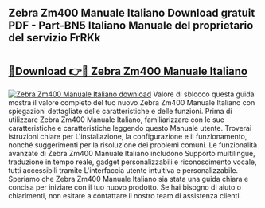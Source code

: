 ## Zebra Zm400 Manuale Italiano Download gratuit PDF - Part-BN5 Italiano Manuale del proprietario del servizio FrRKk

# <h2><a href="http://dfbpdr.blite.top/?on=Zebra+Zm400+Manuale+Italiano">🔗Download 👉🔴 Zebra Zm400 Manuale Italiano</a></h2>

[![Zebra Zm400 Manuale Italiano download](https://i.imgur.com/lujVjoI.png)](http://dfbpdr.blite.top/?on=Zebra+Zm400+Manuale+Italiano)
Valore di sblocco questa guida mostra il valore completo del tuo nuovo Zebra Zm400 Manuale Italiano con spiegazioni dettagliate delle caratteristiche e delle funzioni. Prima di utilizzare Zebra Zm400 Manuale Italiano, familiarizzare con le sue caratteristiche e caratteristiche leggendo questo Manuale utente. Troverai istruzioni chiare per L'installazione, la configurazione e il funzionamento, nonché suggerimenti per la risoluzione dei problemi comuni. Le funzionalità avanzate di Zebra Zm400 Manuale Italiano includono Supporto multilingue, traduzione in tempo reale, gadget personalizzabili e riconoscimento vocale, tutti accessibili tramite L'interfaccia utente intuitiva e personalizzabile. Speriamo che Zebra Zm400 Manuale Italiano sia stata una guida chiara e concisa per iniziare con il tuo nuovo prodotto. Se hai bisogno di aiuto o chiarimenti, non esitare a contattare il nostro team di assistenza clienti.
